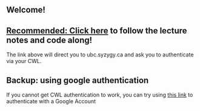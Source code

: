 ## Welcome!

## [Recommended: Click here](https://ubc.syzygy.ca/hub/user-redirect/git-pull?repo=https%3A%2F%2Fgithub.com%2Ffirasm%2Faltair_talk&urlpath=tree%2Faltair_talk%2FLecture.ipynb&branch=master) to follow the lecture notes and code along!

The link above will direct you to ubc.syzygy.ca and ask you to authenticate via your CWL.

## Backup: using google authentication

If you cannot get CWL authentication to work, you can try using [this link](https://pims.syzygy.ca/hub/user-redirect/git-pull?repo=https%3A%2F%2Fgithub.com%2Ffirasm%2Faltair_talk&urlpath=tree%2Faltair_talk%2FLecture.ipynb&branch=master) to authenticate with a Google Account
